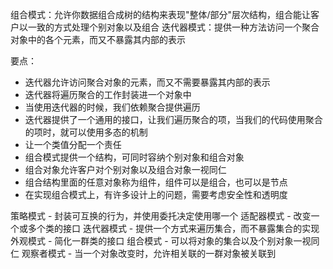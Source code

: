 组合模式：允许你数据组合成树的结构来表现"整体/部分"层次结构，组合能让客户以一致的方式处理个别对象以及组合
迭代器模式：提供一种方法访问一个聚合对象中的各个元素，而又不暴露其内部的表示

要点：
- 迭代器允许访问聚合对象的元素，而又不需要暴露其内部的表示
- 迭代器将遍历聚合的工作封装进一个对象中
- 当使用迭代器的时候，我们依赖聚合提供遍历
- 迭代器提供了一个通用的接口，让我们遍历聚合的项，当我们的代码使用聚合的项时，就可以使用多态的机制
- 让一个类值分配一个责任
- 组合模式提供一个结构，可同时容纳个别对象和组合对象
- 组合对象允许客户对个别对象以及组合对象一视同仁
- 组合结构里面的任意对象称为组件，组件可以是组合，也可以是节点
- 在实现组合模式上，有许多设计上的问题，需要考虑安全性和透明度


策略模式 - 封装可互换的行为，并使用委托决定使用哪一个
适配器模式 - 改变一个或多个类的接口
迭代器模式 - 提供一个方式来遍历集合，而不暴露集合的实现
外观模式 - 简化一群类的接口
组合模式 - 可以将对象的集合以及个别对象一视同仁
观察者模式 - 当一个对象改变时，允许相关联的一群对象被关联到

